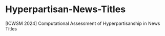 # Hyperpartisan-News-Titles
[ICWSM 2024] Computational Assessment of Hyperpartisanship in News Titles
